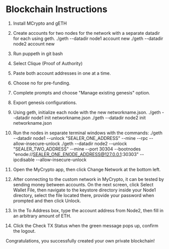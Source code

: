 # Blockchain Instructions

1. Install MCrypto and gETH

2. Create accounts for two nodes for the network with a separate datadir for each using geth.
./geth --datadir node1 account new
./geth --datadir node2 account new

3. Run puppeth in git bash

4. Select Clique (Proof of Authority)

5. Paste both account addresses in one at a time.

6. Choose no for pre-funding.

7. Complete prompts and choose "Manage existing genesis" option.

8. Export genesis configurations.

9. Using geth, initialize each node with the new networkname.json.
./geth --datadir node1 init networkname.json
./geth --datadir node2 init networkname.json

10. Run the nodes in separate terminal windows with the commands:
./geth --datadir node1 --unlock "SEALER_ONE_ADDRESS" --mine --rpc --allow-insecure-unlock
./geth --datadir node2 --unlock "SEALER_TWO_ADDRESS" --mine --port 30304 --bootnodes "enode://SEALER_ONE_ENODE_ADDRESS@127.0.0.1:30303" --ipcdisable --allow-insecure-unlock

11. Open the MyCrypto app, then click Change Network at the bottom left. 

12. After connecting to the custom network in MyCrypto, it can be tested by sending money between accounts. On the next screen, click Select Wallet File, then navigate to the keystore directory inside your Node1 directory, select the file located there, provide your password when prompted and then click Unlock. 

13. In the To Address box, type the account address from Node2, then fill in an arbitrary amount of ETH.

14. Click the Check TX Status when the green message pops up, confirm the logout.

Congratulations, you successfully created your own private blockchain!

